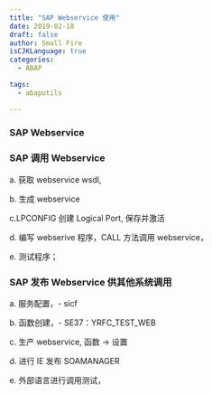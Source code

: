 ```yaml
---
title: "SAP Webservice 使用"
date: 2019-02-18
draft: false
author: Small Fire
isCJKLanguage: true
categories: 
  - ABAP

tags: 
  - abaputils

---
```




### SAP Webservice

### SAP 调用 Webservice

a. 获取 webservice wsdl,

b. 生成 webservice

c.LPCONFIG 创建 Logical Port, 保存并激活

d. 编写 webserive 程序，CALL 方法调用 webservice，

e. 测试程序；

### SAP 发布 Webservice 供其他系统调用

a. 服务配置，- sicf

b. 函数创建，- SE37：YRFC_TEST_WEB 

c. 生产 webservice, 函数 -> 设置

d. 进行 IE 发布 SOAMANAGER 

e. 外部语言进行调用测试，